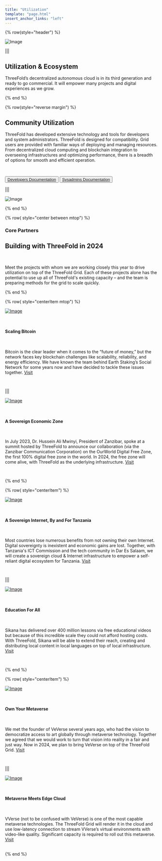 ```yaml
---
title: "Utilization"
template: "page.html"
insert_anchor_links: "left"
---
```



<!-- section 1  -->

<div class="container mx-auto">

{% row(style="header") %}

![Image](header_ecosystem.png)

|||

## **Utilization & <span class="blue">Ecosystem**</span>

ThreeFold’s decentralized autonomous cloud is in its third generation and ready to go commercial. It will empower many projects and digital experiences as we grow.

{% end %}




<!-- section 2  -->

{% row(style="reverse margin") %}

## **Community Utilization**

ThreeFold has developed extensive technology and tools for developers and system administrators. ThreeFold is designed for compatibility. Grid users are provided with familiar ways of deploying and managing resources. From decentralized cloud computing and blockchain integration to overseeing infrastructures and optimizing performance, there is a breadth of options for smooth and efficient operation.

<br>

<button>[Developers Documentation](https://www.manual.grid.tf/documentation/developers/developers.html)</button>
<button>[Sysadmins Documentation](https://www.manual.grid.tf/documentation/system_administrators/system_administrators.html)</button>

|||

![Image](utilization_community.png#mx-auto)

{% end %}




<!-- section 3  -->

{% row( style="center between mtop") %}

### Core Partners
## **Building with ThreeFold in 2024**

<br>

Meet the projects with whom we are working closely this year to drive utilization on top of the ThreeFold Grid. Each of these projects alone has the potential to use up all of ThreeFold's existing capacity – and the team is preparing methods for the grid to scale quickly.

{% end %}


{% row( style="centerItem mtop") %}

<div class="my-2 lg:my-6">

<div class="shadow-md rounded-md border-solid border-2 border-gray-100 p-2 lg:p-4 my-0 lg:my-4">

[![Image](social_logo.png#icon#mx-auto)](/partners/social-network)

</div>

<br>

#### Scaling Bitcoin
<!-- ### <span class="blue">**Social Network**</span> -->

<br>

Bitcoin is the clear leader when it comes to the “future of money,” but the network faces key blockchain challenges like scalability, reliability, and energy efficiency. We have known the team behind Earth Staking’s Social Network for some years now and have decided to tackle these issues together. [Visit](/partners/social-network)

</div>

<br>

|||

<div class="my-2 lg:my-6">

<div class="shadow-md rounded-md border-solid border-2 border-gray-100 p-2 lg:p-4 my-0 lg:my-4">

[![Image](ourworld_logo.png#icon#mx-auto)](/partners/our-world-free-zone)

</div>

<br>

#### A Sovereign Economic Zone
<!-- ### <span class="blue">**OurWorld Free Zone**</span> -->

<br>

In July 2023, Dr. Hussein Ali Mwinyi, President of Zanzibar, spoke at a summit hosted by ThreeFold to announce our collaboration (via the Zanzibar Communication Corporation) on the OurWorld Digital Free Zone, the first 100% digital free zone in the world. In 2024, the free zone will come alive, with ThreeFold as the underlying infrastructure. [Visit](/partners/our-world-free-zone)

</div>

<br>

{% end %}


{% row( style="centerItem") %}

<div class="my-2 lg:my-6">

<div class="shadow-md rounded-md border-solid border-2 border-gray-100 p-2 lg:p-4 my-0 lg:my-4">

[![Image](ict_logo.png#icon#mx-auto)](/partners/tanzania-sovereign-internet)

</div>

<br>

#### A Sovereign Internet, By and For Tanzania
<!-- ### <span class="blue">**ICT Commission (TZ)**</span> -->

<br>

Most countries lose numerous benefits from not owning their own Internet. Digital sovereignty is inexistent and economic gains are lost. Together, with Tanzania's ICT Commission and the tech community in Dar Es Salaam, we will create a sovereign cloud & Internet infrastructure to empower a self-reliant digital ecosystem for Tanzania. [Visit](/partners/tanzania-sovereign-internet)

</div>

<br>

|||

<div class="my-2 lg:my-6">

<div class="shadow-md rounded-md border-solid border-2 border-gray-100 p-2 lg:p-4 my-0 lg:my-4">

[![Image](sikana_logo.png#icon#mx-auto)](/partners/sikana)

</div>

<br>

#### Education For All
<!-- ### <span class="blue">**Sikana**</span> -->

<br>

Sikana has delivered over 400 million lessons via free educational videos but because of this incredible scale they could not afford hosting costs. With ThreeFold, Sikana will be able to extend their reach, creating and distributing local content in local languages on top of local infrastructure. [Visit](/partners/sikana)

</div>

<br>

{% end %}

{% row( style="centerItem") %}

<div class="my-2 lg:my-6">

<div class="shadow-md rounded-md border-solid border-2 border-gray-100 p-2 lg:p-4 my-0 lg:my-4">

[![Image](veverse_logo.png#icon#mx-auto)](/partners/veverse)

</div>
<br>

#### Own Your Metaverse
<!-- ### <span class="blue">**VeVerse**</span> -->

<br>

We met the founder of VeVerse several years ago, who had the vision to democratize access to art globally through metaverse technology. Together we agreed that we would work to turn that vision into reality in a fair and just way. Now in 2024, we plan to bring VeVerse on top of the ThreeFold Grid. [Visit](/partners/veverse) 

</div>

<br>

|||

<div class="my-2 lg:my-6">

<div class="shadow-md rounded-md border-solid border-2 border-gray-100 p-2 lg:p-4 my-0 lg:my-4">

[![Image](vverse_logo.png#icon#mx-auto)](/partners/vverse)

</div>
<br>

#### Metaverse Meets Edge Cloud
<!-- ### <span class="blue">**VVerse**</span> -->

<br>

VVerse (not to be confused with VeVerse) is one of the most capable metaverse technologies. The ThreeFold Grid will render it in the cloud and use low-latency connection to stream VVerse’s virtual environments with video-like quality. Significant capacity is required to roll out this metaverse. [Visit](/partners/vverse) 

</div>

<br>
{% end %}


</div>